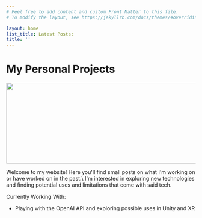 ```yaml
---
# Feel free to add content and custom Front Matter to this file.
# To modify the layout, see https://jekyllrb.com/docs/themes/#overriding-theme-defaults

layout: home
list_title: Latest Posts:
title: ''
---
```

# My Personal Projects
<img src="../assets/featured_image.jpg" width="1048" height="215" />

Welcome to my website! Here you'll find small posts on what I'm working on or have worked on in the past.\ 
I'm interested in exploring new technologies and finding potential uses and limitations that come with said tech.

Currently Working With:

- Playing with the OpenAI API and exploring possible uses in Unity and XR

